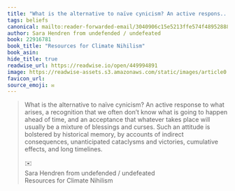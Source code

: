 ```yaml
---
title: "What is the alternative to naïve cynicism? An active respons..."
tags: beliefs
canonical: mailto:reader-forwarded-email/3040906c15e5213ffe574f489528882f
author: Sara Hendren from undefended / undefeated
book: 22916781
book_title: "Resources for Climate Nihilism"
book_asin: 
hide_title: true
readwise_url: https://readwise.io/open/449994891
image: https://readwise-assets.s3.amazonaws.com/static/images/article0.00998d930354.png
favicon_url: 
source_emoji: ✉️
---
```


> What is the alternative to naïve cynicism? An active response to what arises, a recognition that we often don’t know what is going to happen ahead of time, and an acceptance that whatever takes place will usually be a mixture of blessings and curses. Such an attitude is bolstered by historical memory, by accounts of indirect consequences, unanticipated cataclysms and victories, cumulative effects, and long timelines.
> <div class="quoteback-footer"><div class="quoteback-avatar"><span class="mini-emoji"> ✉️</span></div><div class="quoteback-metadata"><div class="metadata-inner"><span style="display:none">FROM:</span><div aria-label="Sara Hendren from undefended / undefeated" class="quoteback-author"> Sara Hendren from undefended / undefeated</div><div aria-label="Resources for Climate Nihilism" class="quoteback-title"> Resources for Climate Nihilism</div></div></div></div>